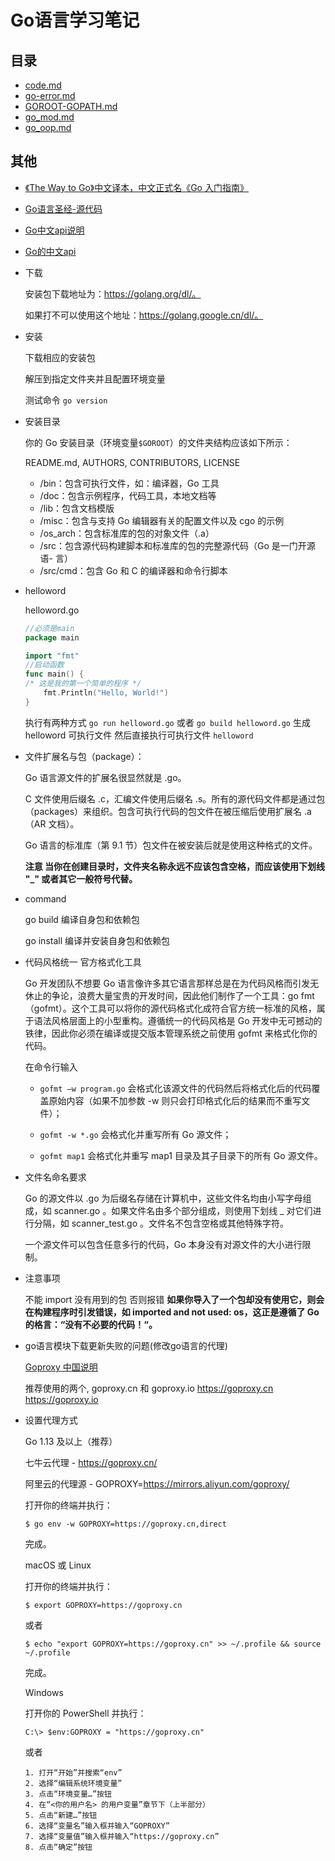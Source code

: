 # Go语言学习笔记
## 目录
- [code.md](./code.md)
- [go-error.md](./go-error.md)
- [GOROOT-GOPATH.md](./GOROOT-GOPATH.md)
- [go_mod.md](./go_mod.md)
- [go_oop.md](./go_oop.md)

## 其他
- [《The Way to Go》中文译本，中文正式名《Go 入门指南》](https://github.com/unknwon/the-way-to-go_ZH_CN)

- [Go语言圣经-源代码](https://github.com/adonovan/gopl.io/)

- [Go中文api说明](https://go-zh.org/doc/)

- [Go的中文api](https://studygolang.com/pkgdoc)

- 下载

    安装包下载地址为：https://golang.org/dl/。
    
    如果打不可以使用这个地址：https://golang.google.cn/dl/。

- 安装 

    下载相应的安装包

    解压到指定文件夹并且配置环境变量

    测试命令 `go version`


- 安装目录

    你的 Go 安装目录（环境变量`$GOROOT`）的文件夹结构应该如下所示：

    README.md, AUTHORS, CONTRIBUTORS, LICENSE

    - /bin：包含可执行文件，如：编译器，Go 工具
    - /doc：包含示例程序，代码工具，本地文档等
    - /lib：包含文档模版
    - /misc：包含与支持 Go 编辑器有关的配置文件以及 cgo 的示例
    - /os_arch：包含标准库的包的对象文件（.a）
    - /src：包含源代码构建脚本和标准库的包的完整源代码（Go 是一门开源语- 言）
    - /src/cmd：包含 Go 和 C 的编译器和命令行脚本

- helloword

    helloword.go

    ```go
    //必须是main
    package main

    import "fmt"
    //启动函数
    func main() {
    /* 这是我的第一个简单的程序 */
        fmt.Println("Hello, World!")
    }
    ```

    执行有两种方式 `go run helloword.go` 或者 `go build helloword.go` 生成 helloword 可执行文件 然后直接执行可执行文件 `helloword` 

- 文件扩展名与包（package）：

    Go 语言源文件的扩展名很显然就是 .go。

    C 文件使用后缀名 .c，汇编文件使用后缀名 .s。所有的源代码文件都是通过包（packages）来组织。包含可执行代码的包文件在被压缩后使用扩展名 .a（AR 文档）。

    Go 语言的标准库（第 9.1 节）包文件在被安装后就是使用这种格式的文件。

    **注意 当你在创建目录时，文件夹名称永远不应该包含空格，而应该使用下划线 "_" 或者其它一般符号代替。**

- command

    go build 编译自身包和依赖包

    go install 编译并安装自身包和依赖包

- 代码风格统一 官方格式化工具

    Go 开发团队不想要 Go 语言像许多其它语言那样总是在为代码风格而引发无休止的争论，浪费大量宝贵的开发时间，因此他们制作了一个工具：go fmt（gofmt）。这个工具可以将你的源代码格式化成符合官方统一标准的风格，属于语法风格层面上的小型重构。遵循统一的代码风格是 Go 开发中无可撼动的铁律，因此你必须在编译或提交版本管理系统之前使用 gofmt 来格式化你的代码。

    在命令行输入 
    
    - `gofmt –w program.go` 会格式化该源文件的代码然后将格式化后的代码覆盖原始内容（如果不加参数 -w 则只会打印格式化后的结果而不重写文件）；
    
    - `gofmt -w *.go` 会格式化并重写所有 Go 源文件；
    
    - `gofmt map1` 会格式化并重写 map1 目录及其子目录下的所有 Go 源文件。

- 文件名命名要求

    Go 的源文件以 .go 为后缀名存储在计算机中，这些文件名均由小写字母组成，如 scanner.go 。如果文件名由多个部分组成，则使用下划线 _ 对它们进行分隔，如 scanner_test.go 。文件名不包含空格或其他特殊字符。

    一个源文件可以包含任意多行的代码，Go 本身没有对源文件的大小进行限制。

- 注意事项

    不能 import 没有用到的包 否则报错
    **如果你导入了一个包却没有使用它，则会在构建程序时引发错误，如 imported and not used: os，这正是遵循了 Go 的格言：“没有不必要的代码！“。**

- go语言模块下载更新失败的问题(修改go语言的代理)

    [Goproxy 中国说明](https://github.com/goproxy/goproxy.cn/blob/master/README.zh-CN.md)

    推荐使用的两个, goproxy.cn 和 goproxy.io
    https://goproxy.cn
    https://goproxy.io

- 设置代理方式

    Go 1.13 及以上（推荐）

    七牛云代理 - https://goproxy.cn/

    阿里云的代理源 - GOPROXY=https://mirrors.aliyun.com/goproxy/

    打开你的终端并执行：

    `$ go env -w GOPROXY=https://goproxy.cn,direct`
    
    完成。

    macOS 或 Linux
    
    打开你的终端并执行：

    `$ export GOPROXY=https://goproxy.cn`

    或者

    `$ echo "export GOPROXY=https://goproxy.cn" >> ~/.profile && source ~/.profile`

    完成。

    Windows

    打开你的 PowerShell 并执行：

    `C:\> $env:GOPROXY = "https://goproxy.cn"`
    
    或者
    ```
    1. 打开“开始”并搜索“env”
    2. 选择“编辑系统环境变量”
    3. 点击“环境变量…”按钮
    4. 在“<你的用户名> 的用户变量”章节下（上半部分）
    5. 点击“新建…”按钮
    6. 选择“变量名”输入框并输入“GOPROXY”
    7. 选择“变量值”输入框并输入“https://goproxy.cn”
    8. 点击“确定”按钮
    ```